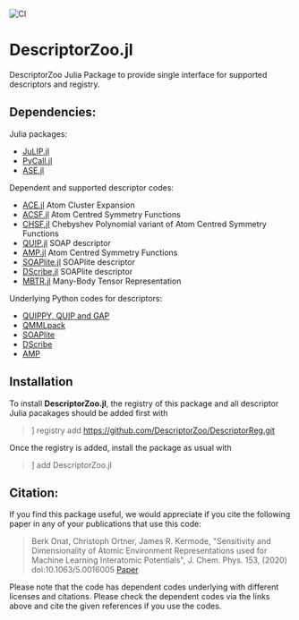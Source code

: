 ![CI](https://github.com/DescriptorZoo/DescriptorZoo.jl/workflows/CI/badge.svg)

# DescriptorZoo.jl

DescriptorZoo Julia Package to provide single interface for supported descriptors and registry.

## Dependencies:

Julia packages:
- [JuLIP.jl](https://github.com/JuliaMolSim/JuLIP.jl)
- [PyCall.jl](https://github.com/JuliaPy/PyCall.jl)
- [ASE.jl](https://github.com/JuliaMolSim/ASE.jl)

Dependent and supported descriptor codes:
- [ACE.jl](https://github.com/ACEsuit/ACE.jl) Atom Cluster Expansion
- [ACSF.jl](https://github.com/DescriptorZoo/ACSF.jl.git) Atom Centred Symmetry Functions
- [CHSF.jl](https://github.com/DescriptorZoo/CHSF.jl.git) Chebyshev Polynomial variant of Atom Centred Symmetry Functions
- [QUIP.jl](https://github.com/DescriptorZoo/QUIP.jl.git) SOAP descriptor
- [AMP.jl](https://github.com/DescriptorZoo/AMP.jl.git) Atom Centred Symmetry Functions
- [SOAPlite.jl](https://github.com/DescriptorZoo/SOAPlite.jl.git) SOAPlite descriptor
- [DScribe.jl](https://github.com/DescriptorZoo/DScribe.jl.git) SOAPlite descriptor
- [MBTR.jl](https://github.com/DescriptorZoo/MBTR.jl.git) Many-Body Tensor Representation

Underlying Python codes for descriptors:
- [QUIPPY, QUIP and GAP](https://libatoms.github.io/GAP/installation.html)
- [QMMLpack](https://gitlab.com/qmml/qmmlpack)
- [SOAPlite](https://github.com/SINGROUP/SOAPLite)
- [DScribe](https://github.com/SINGROUP/dscribe)
- [AMP](https://bitbucket.org/andrewpeterson/amp)

## Installation

To install **DescriptorZoo.jl**, the registry of this package and all descriptor Julia pacakages 
should be added first with

> ] registry add https://github.com/DescriptorZoo/DescriptorReg.git

Once the registry is added, install the package as usual with

> ] add DescriptorZoo.jl

## Citation:

If you find this package useful, we would appreciate if you cite the following paper in any of your publications that use this code:

> Berk Onat, Christoph Ortner, James R. Kermode, "Sensitivity and Dimensionality of Atomic Environment Representations used for Machine Learning Interatomic Potentials", J. Chem. Phys. 153, (2020) doi:10.1063/5.0016005 [Paper](https://doi.org/10.1063/5.0016005)

Please note that the code has dependent codes underlying with different licenses and citations. Please check the dependent codes via the links above and cite the given references if you use the codes.

